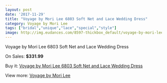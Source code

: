 ```yaml
---
layout: post
date: '2017-11-29'
title: "Voyage by Mori Lee 6803 Soft Net and Lace Wedding Dress"
category: Voyage by Mori Lee
tags: ["bridal","unique","lace","special","style"]
image: http://img.eudances.com/8597-thickbox_default/voyage-by-mori-lee-6803-soft-net-and-lace-wedding-dress.jpg
---
```

Voyage by Mori Lee 6803 Soft Net and Lace Wedding Dress

On Sales: **$331.99**
<a href="https://www.eudances.com/en/voyage-by-mori-lee/2917-voyage-by-mori-lee-6803-soft-net-and-lace-wedding-dress.html"><amp-img layout="responsive" width="600" height="600" src="//img.eudances.com/8597-thickbox_default/voyage-by-mori-lee-6803-soft-net-and-lace-wedding-dress.jpg" alt="Voyage by Mori Lee 6803 Soft Net and Lace Wedding Dress 0" /></a>
<a href="https://www.eudances.com/en/voyage-by-mori-lee/2917-voyage-by-mori-lee-6803-soft-net-and-lace-wedding-dress.html"><amp-img layout="responsive" width="600" height="600" src="//img.eudances.com/8601-thickbox_default/voyage-by-mori-lee-6803-soft-net-and-lace-wedding-dress.jpg" alt="Voyage by Mori Lee 6803 Soft Net and Lace Wedding Dress 1" /></a>
<a href="https://www.eudances.com/en/voyage-by-mori-lee/2917-voyage-by-mori-lee-6803-soft-net-and-lace-wedding-dress.html"><amp-img layout="responsive" width="600" height="600" src="//img.eudances.com/8600-thickbox_default/voyage-by-mori-lee-6803-soft-net-and-lace-wedding-dress.jpg" alt="Voyage by Mori Lee 6803 Soft Net and Lace Wedding Dress 2" /></a>
<a href="https://www.eudances.com/en/voyage-by-mori-lee/2917-voyage-by-mori-lee-6803-soft-net-and-lace-wedding-dress.html"><amp-img layout="responsive" width="600" height="600" src="//img.eudances.com/8599-thickbox_default/voyage-by-mori-lee-6803-soft-net-and-lace-wedding-dress.jpg" alt="Voyage by Mori Lee 6803 Soft Net and Lace Wedding Dress 3" /></a>
<a href="https://www.eudances.com/en/voyage-by-mori-lee/2917-voyage-by-mori-lee-6803-soft-net-and-lace-wedding-dress.html"><amp-img layout="responsive" width="600" height="600" src="//img.eudances.com/8598-thickbox_default/voyage-by-mori-lee-6803-soft-net-and-lace-wedding-dress.jpg" alt="Voyage by Mori Lee 6803 Soft Net and Lace Wedding Dress 4" /></a>

Buy it: [Voyage by Mori Lee 6803 Soft Net and Lace Wedding Dress](https://www.eudances.com/en/voyage-by-mori-lee/2917-voyage-by-mori-lee-6803-soft-net-and-lace-wedding-dress.html "Voyage by Mori Lee 6803 Soft Net and Lace Wedding Dress")

View more: [Voyage by Mori Lee](https://www.eudances.com/en/47-voyage-by-mori-lee "Voyage by Mori Lee")